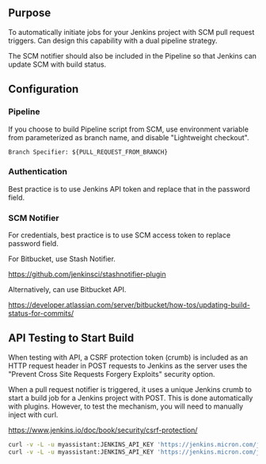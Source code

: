 ## Purpose

To automatically initiate jobs for your Jenkins project with SCM pull request triggers. Can design this capability with a dual pipeline strategy.

The SCM notifier should also be included in the Pipeline so that Jenkins can update SCM with build status.

## Configuration

### Pipeline

If you choose to build Pipeline script from SCM, use environment variable from parameterized as branch name, and disable "Lightweight checkout".

```
Branch Specifier: ${PULL_REQUEST_FROM_BRANCH}
```

### Authentication

Best practice is to use Jenkins API token and replace that in the password field.

### SCM Notifier

For credentials, best practice is to use SCM access token to replace password field.

For Bitbucket, use Stash Notifier.

https://github.com/jenkinsci/stashnotifier-plugin

Alternatively, can use Bitbucket API.

https://developer.atlassian.com/server/bitbucket/how-tos/updating-build-status-for-commits/

## API Testing to Start Build

When testing with API, a CSRF protection token (crumb) is included as an HTTP request header in POST requests to Jenkins as the server uses the "Prevent Cross Site Requests Forgery Exploits" security option.

When a pull request notifier is triggered, it uses a unique Jenkins crumb to start a build job for a Jenkins project with POST. This is done automatically with plugins. However, to test the mechanism, you will need to manually inject with curl.

https://www.jenkins.io/doc/book/security/csrf-protection/

```bash
curl -v -L -u myassistant:JENKINS_API_KEY 'https://jenkins.micron.com/jenkins/crumbIssuer/api/xml?xpath=concat(//crumbRequestField,":",//crumb)'    # to get crumb
curl -v -L -u myassistant:JENKINS_API_KEY 'https://jenkins.micron.com/jenkins/job/projects/job/p151/job/p151-testing-pipeline/buildWithParameters' -H "Jenkins-Crumb:f26c09..."
```
